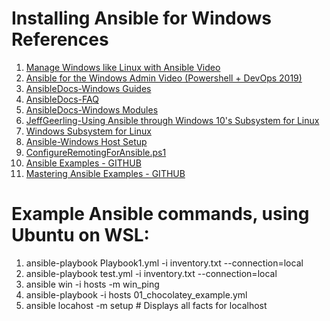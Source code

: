 # Installing Ansible for Windows References

1.  [Manage Windows like Linux with Ansible Video](https://www.youtube.com/watch?v=FEdXUv02Dbg)
1.  [Ansible for the Windows Admin Video (Powershell + DevOps 2019)](https://www.youtube.com/watch?v=ZI20Y10OKd0)
1.  [AnsibleDocs-Windows Guides](https://docs.ansible.com/ansible/latest/user_guide/windows.html)
1.  [AnsibleDocs-FAQ](https://docs.ansible.com/ansible/latest/reference_appendices/faq.html)
1.  [AnsibleDocs-Windows Modules](https://docs.ansible.com/ansible/latest/modules/list_of_windows_modules.html)
1.  [JeffGeerling-Using Ansible through Windows 10's Subsystem for Linux](https://www.jeffgeerling.com/blog/2017/using-ansible-through-windows-10s-subsystem-linux)
1.  [Windows Subsystem for Linux](https://docs.microsoft.com/en-us/windows/wsl/about)
1.  [Ansible-Windows Host Setup](https://docs.ansible.com/ansible/latest/user_guide/windows_setup.html#)
1.  [ConfigureRemotingForAnsible.ps1](https://github.com/ansible/ansible/blob/devel/examples/scripts/ConfigureRemotingForAnsible.ps1)
1.  [Ansible Examples - GITHUB](https://github.com/ansible/ansible-examples)
1.  [Mastering Ansible Examples - GITHUB](https://github.com/spurin/masteringansible)

# Example Ansible commands, using Ubuntu on WSL:
1.  ansible-playbook Playbook1.yml -i inventory.txt --connection=local
1.  ansible-playbook test.yml -i inventory.txt --connection=local
1.  ansible win -i hosts -m win_ping
1.  ansible-playbook -i hosts 01_chocolatey_example.yml
1.  ansible locahost -m setup       # Displays all facts for localhost
